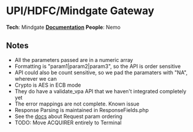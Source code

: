 # UPI/HDFC/Mindgate Gateway

**Tech**: Mindgate
**[Documentation][docs]**
**People**: Nemo

## Notes

- All the parameters passed are in a numeric array
- Formatting is "param1|param2|param3", so the API is order sensitive
- API could also be count sensitive, so we pad the paramaters with "NA", wherever we can
- Crypto is AES in ECB mode
- They do have a validate_vpa API that we haven't integrated completely yet
- The error mappings are not complete. Known issue
- Response Parsing is maintained in ResponseFields.php
- See the [docs][docs] about Request param ordering
- TODO: Move ACQUIRER entirely to Terminal


[docs]: https://drive.google.com/drive/u/0/folders/0B1MTSXtR53PfYldqNUIyLXlnSjA
